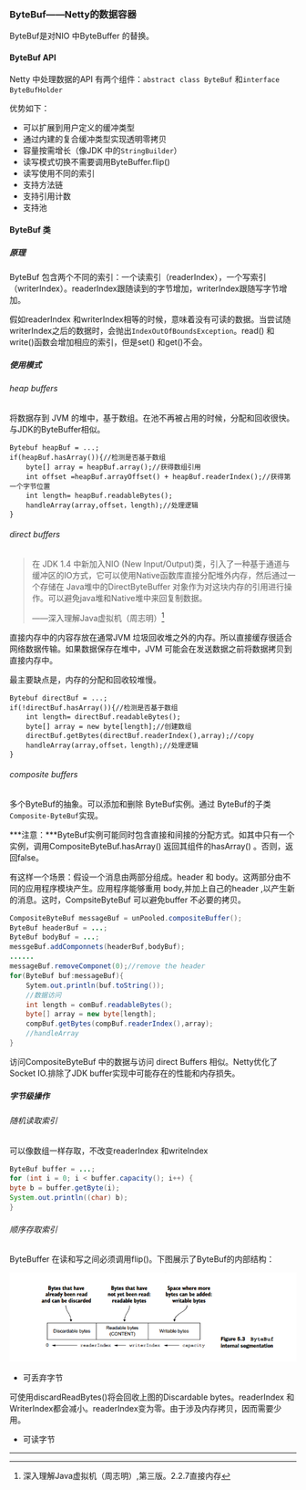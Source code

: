 ### ByteBuf——Netty的数据容器

ByteBuf是对NIO 中ByteBuffer 的替换。

#### ByteBuf API

Netty 中处理数据的API 有两个组件：`abstract class ByteBuf` 和`interface ByteBufHolder`

优势如下：

* 可以扩展到用户定义的缓冲类型
* 通过内建的复合缓冲类型实现透明零拷贝
* 容量按需增长（像JDK 中的`StringBuilder`）
* 读写模式切换不需要调用ByteBuffer.flip()
* 读写使用不同的索引
* 支持方法链
* 支持引用计数
* 支持池



#### ByteBuf 类

##### 原理

ByteBuf  包含两个不同的索引：一个读索引（readerIndex），一个写索引（writerIndex）。readerIndex跟随读到的字节增加，writerIndex跟随写字节增加。

假如readerIndex 和writerIndex相等的时候，意味着没有可读的数据。当尝试随writerIndex之后的数据时，会抛出`IndexOutOfBoundsException`。read() 和write()函数会增加相应的索引，但是set() 和get()不会。

##### 使用模式

###### heap buffers

将数据存到 JVM 的堆中，基于数组。在池不再被占用的时候，分配和回收很快。与JDK的ByteBuffer相似。

```
Bytebuf heapBuf = ...;
if(heapBuf.hasArray()){//检测是否基于数组
	byte[] array = heapBuf.array();//获得数组引用
	int offset =heapBuf.arrayOffset() + heapBuf.readerIndex();//获得第一个字节位置
	int length= heapBuf.readableBytes();
	handleArray(array,offset，length);//处理逻辑
}
```

###### direct buffers

> 在 JDK 1.4 中新加入NIO (New Input/Output)类，引入了一种基于通道与缓冲区的IO方式，它可以使用Native函数库直接分配堆外内存，然后通过一个存储在 Java堆中的DirectByteBuffer 对象作为对这块内存的引用进行操作。可以避免java堆和Native堆中来回复制数据。
>
> ——深入理解Java虚拟机（周志明）[^1]



直接内存中的内容存放在通常JVM 垃圾回收堆之外的内存。所以直接缓存很适合网络数据传输。如果数据保存在堆中，JVM 可能会在发送数据之前将数据拷贝到直接内存中。

最主要缺点是，内存的分配和回收较堆慢。

```
Bytebuf directBuf = ...;
if(!directBuf.hasArray()){//检测是否基于数组
	int length= directBuf.readableBytes();
	byte[] array = new byte[length];//创建数组
	directBuf.getBytes(directBuf.readerIndex(),array);//copy
	handleArray(array,offset，length);//处理逻辑
}
```

###### composite buffers

多个ByteBuf的抽象。可以添加和删除 ByteBuf实例。通过 ByteBuf的子类`Composite-ByteBuf`实现。

***注意：***ByteBuf实例可能同时包含直接和间接的分配方式。如其中只有一个实例，调用CompositeByteBuf.hasArray() 返回其组件的hasArray() 。否则，返回false。

有这样一个场景：假设一个消息由两部分组成。header 和 body。这两部分由不同的应用程序模块产生。应用程序能够重用 body,并加上自己的header ,以产生新的消息。这时，CompsiteByteBuf 可以避免buffer 不必要的拷贝。

```java
CompositeByteBuf messageBuf = unPooled.compositeBuffer();
ByteBuf headerBuf = ...;
ByteBuf bodyBuf = ...;
messgeBuf.addComponnets(headerBuf,bodyBuf);
......
messageBuf.removeComponet(0);//remove the header
for(ByteBuf buf:messageBuf){
	Sytem.out.println(buf.toString());
    //数据访问
    int length = comBuf.readableBytes();
    byte[] array = new byte[length];
    compBuf.getBytes(compBuf.readerIndex(),array);
    //handleArray
}
```

访问CompositeByteBuf 中的数据与访问 direct Buffers 相似。Netty优化了Socket IO.排除了JDK buffer实现中可能存在的性能和内存损失。

##### 字节级操作

###### 随机读取索引

可以像数组一样存取，不改变readerIndex 和writeIndex

```java
ByteBuf buffer = ...;
for (int i = 0; i < buffer.capacity(); i++) {
byte b = buffer.getByte(i);
System.out.println((char) b);
}
```

###### 顺序存取索引

ByteBuffer 在读和写之间必须调用flip()。下图展示了ByteBuf的内部结构：

![](./imgs/ByteBuf_interval.png)

+ 可丢弃字节

可使用discardReadBytes()将会回收上图的Discardable bytes。readerIndex 和WriterIndex都会减小。readerIndex变为零。由于涉及内存拷贝，因而需要少用。

+ 可读字节





------

[^1]:深入理解Java虚拟机（周志明）,第三版。2.2.7直接内存

